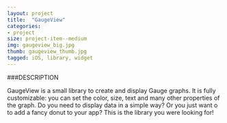 ```yaml
---
layout: project
title:  "GaugeView"
categories:
- project
size: project-item--medium
img: gaugeview_big.jpg
thumb: gaugeview_thumb.jpg
tagged: iOS, library, widget
---
```


###DESCRIPTION

GaugeView is a small library to create and display Gauge graphs. It is fully customizable: you can set the color, size, text and many other properties of the graph. Do you need to display data in a simple way? Or you just want o to add a fancy donut to your app? This is the library you were looking for!

